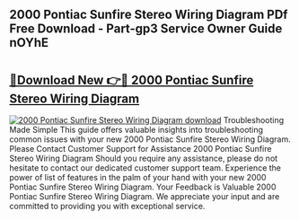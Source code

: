 ## 2000 Pontiac Sunfire Stereo Wiring Diagram PDf Free Download - Part-gp3 Service Owner Guide nOYhE

# <h2><a href="http://dfr6lez.blite.top/?on=2000+Pontiac+Sunfire+Stereo+Wiring+Diagram">🔗Download New 👉🔴 2000 Pontiac Sunfire Stereo Wiring Diagram</a></h2>

[![2000 Pontiac Sunfire Stereo Wiring Diagram download](https://i.imgur.com/lujVjoI.png)](http://dfr6lez.blite.top/?on=2000+Pontiac+Sunfire+Stereo+Wiring+Diagram)
Troubleshooting Made Simple This guide offers valuable insights into troubleshooting common issues with your new 2000 Pontiac Sunfire Stereo Wiring Diagram. Please Contact Customer Support for Assistance 2000 Pontiac Sunfire Stereo Wiring Diagram Should you require any assistance, please do not hesitate to contact our dedicated customer support team. Experience the power of list of features in the palm of your hand with your new 2000 Pontiac Sunfire Stereo Wiring Diagram. Your Feedback is Valuable 2000 Pontiac Sunfire Stereo Wiring Diagram. We appreciate your input and are committed to providing you with exceptional service.
